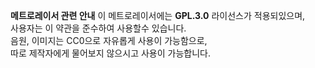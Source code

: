 **메트로레이서 관련 안내**
이 메트로레이서에는 **GPL.3.0** 라이선스가 적용되있으며, <br>사용자는 이 약관을 준수하여 사용할수 있습니다. <br>음원, 이미지는 CC0으로 자유롭게 사용이 가능함으로, <br>따로 제작자에게 물어보지 않으시고 사용이 가능합니다.
